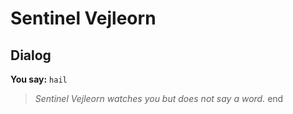 # Sentinel Vejleorn
## Dialog

**You say:** `hail`



>*Sentinel Vejleorn watches you but does not say a word.*
end
